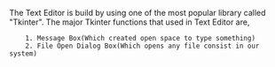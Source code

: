 The Text Editor is build by using one of the most popular library called "Tkinter".
The major Tkinter functions that used in Text Editor are,

        1. Message Box(Which created open space to type something)
        2. File Open Dialog Box(Which opens any file consist in our system)
